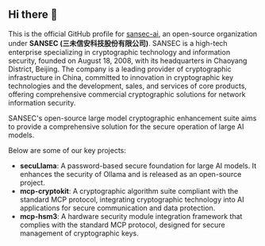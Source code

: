 ## Hi there 👋

This is the official GitHub profile for [sansec-ai](https://github.com/orgs/sansec-ai), an open-source organization under **SANSEC (三未信安科技股份有限公司)**. SANSEC is a high-tech enterprise specializing in cryptographic technology and information security, founded on August 18, 2008, with its headquarters in Chaoyang District, Beijing. The company is a leading provider of cryptographic infrastructure in China, committed to innovation in cryptographic key technologies and the development, sales, and services of core products, offering comprehensive commercial cryptographic solutions for network information security.

SANSEC's open-source large model cryptographic enhancement suite aims to provide a comprehensive solution for the secure operation of large AI models.

Below are some of our key projects:

- **secuLlama**: A password-based secure foundation for large AI models. It enhances the security of Ollama and is released as an open-source project.
- **mcp-cryptokit**: A cryptographic algorithm suite compliant with the standard MCP protocol, integrating cryptographic technology into AI applications for secure communication and data protection.
- **mcp-hsm3**: A hardware security module integration framework that complies with the standard MCP protocol, designed for secure management of cryptographic keys.

<!--

**Here are some ideas to get you started:**

🙋‍♀️ A short introduction - what is your organization all about?
🌈 Contribution guidelines - how can the community get involved?
👩‍💻 Useful resources - where can the community find your docs? Is there anything else the community should know?
🍿 Fun facts - what does your team eat for breakfast?
🧙 Remember, you can do mighty things with the power of [Markdown](https://docs.github.com/github/writing-on-github/getting-started-with-writing-and-formatting-on-github/basic-writing-and-formatting-syntax)
-->